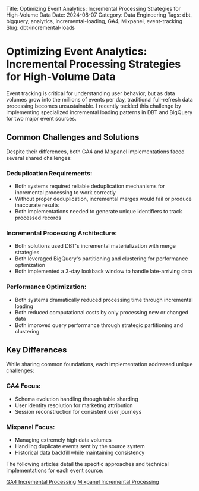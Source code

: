 Title: Optimizing Event Analytics: Incremental Processing Strategies for High-Volume Data
Date: 2024-08-07
Category: Data Engineering
Tags: dbt, bigquery, analytics, incremental-loading, GA4, Mixpanel, event-tracking
Slug: dbt-incremental-loads


# Optimizing Event Analytics: Incremental Processing Strategies for High-Volume Data

Event tracking is critical for understanding user behavior, but as data volumes grow into the millions of events per day, traditional full-refresh data processing becomes unsustainable. I recently tackled this challenge by implementing specialized incremental loading patterns in DBT and BigQuery for two major event sources.

## Common Challenges and Solutions

Despite their differences, both GA4 and Mixpanel implementations faced several shared challenges:

### Deduplication Requirements:
- Both systems required reliable deduplication mechanisms for incremental processing to work correctly
- Without proper deduplication, incremental merges would fail or produce inaccurate results
- Both implementations needed to generate unique identifiers to track processed records

### Incremental Processing Architecture:
- Both solutions used DBT's incremental materialization with merge strategies
- Both leveraged BigQuery's partitioning and clustering for performance optimization
- Both implemented a 3-day lookback window to handle late-arriving data

### Performance Optimization:
- Both systems dramatically reduced processing time through incremental loading
- Both reduced computational costs by only processing new or changed data
- Both improved query performance through strategic partitioning and clustering

## Key Differences

While sharing common foundations, each implementation addressed unique challenges:

### GA4 Focus:
- Schema evolution handling through table sharding
- User identity resolution for marketing attribution
- Session reconstruction for consistent user journeys

### Mixpanel Focus:
- Managing extremely high data volumes
- Handling duplicate events sent by the source system
- Historical data backfill while maintaining consistency

The following articles detail the specific approaches and technical implementations for each event source:

[GA4 Incremental Processing]({filename}/articles/ga4-incremental-loading.md)
[Mixpanel Incremental Processing]({filename}/articles/mixpanel-incremental-loading.md)
